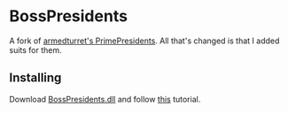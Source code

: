 # BossPresidents
A fork of [armedturret's PrimePresidents](https://github.com/armedturret/PrimePresidents). All that's changed is that I added suits for them.

## Installing
Download [BossPresidents.dll](https://github.com/MechaXYZ/BossPresidents/raw/master/BossPresidents.dll) and follow [this](https://youtu.be/db3Cwlv-S-8?t=1626) tutorial.
